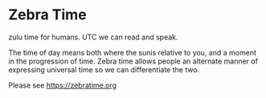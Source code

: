 # Zebra Time
zulu time for humans. UTC we can read and speak.

The time of day means both where the sunis relative to you,
and a moment in the progression of time. Zebra time allows
people an alternate manner of expressing universal time so
we can differentiate the two.

Please see https://zebratime.org
